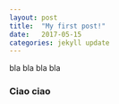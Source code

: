 ```yaml
---
layout: post
title:  "My first post!"
date:   2017-05-15
categories: jekyll update
---
```





bla bla bla bla
### Ciao ciao
